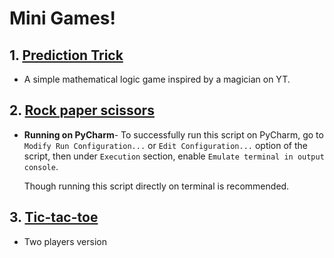 # Mini Games!


## 1. [Prediction Trick](PredictionTrick.py)
   - A simple mathematical logic game inspired by a magician on YT.

## 2. [Rock paper scissors](RockPaperScissors.py)
   - **Running on PyCharm**- To successfully run this script on PyCharm, go to `Modify Run Configuration...` or `Edit Configuration...` option of the script, then under `Execution` section, enable `Emulate terminal in output console`.

     Though running this script directly on terminal is recommended.

## 3. [Tic-tac-toe](TicTacToe.py)
   - Two players version
